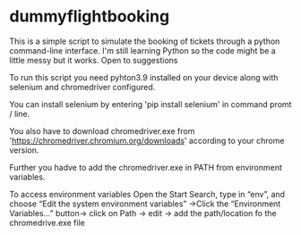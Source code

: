 # dummyflightbooking

This is a simple script to simulate the booking of tickets through a python command-line interface. I'm still learning Python so the code might be a little messy but it works. Open to suggestions


To run this script you need pyhton3.9 installed on your device along with selenium and chromedriver configured.

You can install selenium by entering 'pip install selenium' in command promt / line.

You also have to download chromedriver.exe from 'https://chromedriver.chromium.org/downloads' according to your chrome version.

Further you hadve to add the chromedriver.exe in PATH from environment variables. 

To access environment variables Open the Start Search, type in “env”, and choose “Edit the system environment variables” →Click the “Environment Variables…” button→ click on Path → edit → add the path/location fo the chromedrive.exe file
 
